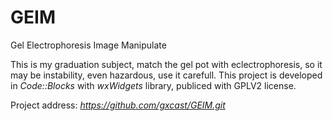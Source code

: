 GEIM
====

Gel Electrophoresis Image Manipulate

This is my graduation subject, match the gel pot with eclectrophoresis, so it may be instability, even hazardous, use it carefull. This project is developed in _Code::Blocks_ with _wxWidgets_ library, publiced with GPLV2 license.

Project address: _https://github.com/gxcast/GEIM.git_




